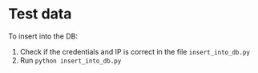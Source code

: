 # Test data

To insert into the DB:
1. Check if the credentials and IP is correct in the file `insert_into_db.py`
2. Run `python insert_into_db.py`
